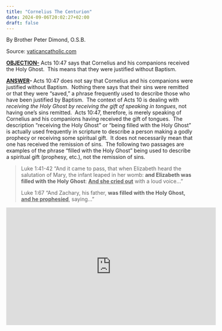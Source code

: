 ```yaml
---
title: "Cornelius The Centurion"
date: 2024-09-06T20:02:27+02:00
draft: false
---
```



By Brother Peter Dimond, O.S.B.

Source: [vaticancatholic.com](https://vaticancatholic.com/cornelius-the-centurion/)

<p><strong><u>OBJECTION-</u></strong> Acts 10:47 says that Cornelius and his companions received the Holy Ghost.&nbsp; This means that they were justified without Baptism.</p>
<p><strong><u>ANSWER</u></strong><strong>- </strong>Acts 10:47 does not say that Cornelius and his companions were justified without Baptism.&nbsp; Nothing there says that their sins were remitted or that they were “saved,” a phrase frequently used to describe those who have been justified by Baptism.&nbsp; The context of Acts 10 is dealing with <em>receiving the Holy Ghost by receiving the gift of speaking in tongues</em>, not having one’s sins remitted.&nbsp; Acts 10:47, therefore, is merely speaking of Cornelius and his companions having received the gift of tongues.&nbsp; The description “receiving the Holy Ghost” or “being filled with the Holy Ghost” is actually used frequently in scripture to describe a person making a godly prophecy or receiving some spiritual gift.&nbsp; It does not necessarily mean that one has received the remission of sins.&nbsp; The following two passages are examples of the phrase “filled with the Holy Ghost” being used to describe a spiritual gift (prophesy, etc.), not the remission of sins.</p>
<blockquote>
<p>Luke 1:41-42 “And it came to pass, that when Elizabeth heard the salutation of Mary, the infant leaped in her womb: <strong>and Elizabeth was filled with the Holy Ghost</strong>: <strong><u>And she cried out</u></strong> with a loud voice…”</p>
<p class="MsoHeader">Luke 1:67 “And Zachary, his father, <strong>was filled with the Holy Ghost, <u>and he prophesied</u></strong>, saying…”</p>
</blockquote>
<iframe src="https://www.youtube.com/embed/ztqdmCIGSDY?rel=0" title="YouTube video player" allow="accelerometer; autoplay; clipboard-write; encrypted-media; gyroscope; picture-in-picture" allowfullscreen="" width="560" height="315" frameborder="0"></iframe>
</div>
